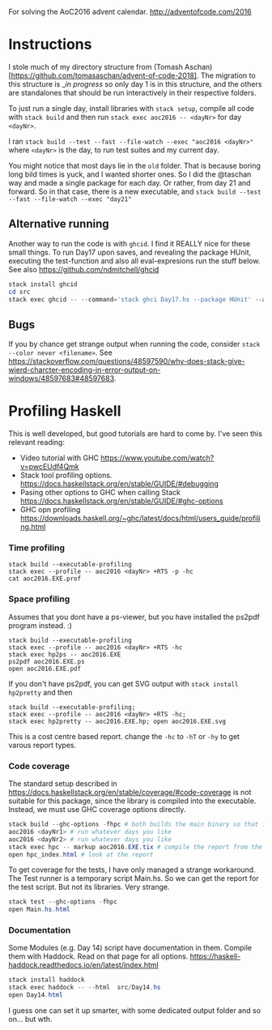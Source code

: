 For solving the AoC2016 advent calendar. http://adventofcode.com/2016

# Instructions

I stole much of my directory structure from (Tomash Aschan)[https://github.com/tomasaschan/advent-of-code-2018].
The migration to this structure is __in progress_ so only day 1 is in this structure, and the others are standalones that should be run interactively in their respective folders.

To just run a single day, install libraries with `stack setup`, compile all code with `stack build` and then run `stack exec aoc2016 -- <dayNr>` for day `<dayNr>`.

I ran `stack build --test --fast --file-watch --exec "aoc2016 <dayNr>"` where `<dayNr>` is the day, to run test suites and my current day.

You might notice that most days lie in the `old` folder. That is because boring long bild times is yuck, and I wanted shorter ones. So I did the @taschan way and made a single package for each day. Or rather, from day 21 and forward.
So in that case, there is a new executable, and `stack build --test --fast --file-watch --exec "day21"`

## Alternative running
Another way to run the code is with `ghcid`. I find it REALLY nice for these small things. 
To run Day17 upon saves, and revealing the package HUnit, executing the test-function and also all eval-expresions run the stuff below. See also https://github.com/ndmitchell/ghcid 

```powershell
stack install ghcid
cd src
stack exec ghcid -- --command='stack ghci Day17.hs --package HUnit' --allow-eval --test test
```

## Bugs
If you by chance get strange output when running the code, consider `stack --color never <filename>`. See https://stackoverflow.com/questions/48597590/why-does-stack-give-wierd-charcter-encoding-in-error-output-on-windows/48597683#48597683. 



# Profiling Haskell

This is well developed, but good tutorials are hard to come by. I've seen this relevant reading:

- Video tutorial with GHC https://www.youtube.com/watch?v=pwcEUdf4Qmk
- Stack tool profiling options. https://docs.haskellstack.org/en/stable/GUIDE/#debugging 
- Pasing other options to GHC when calling Stack https://docs.haskellstack.org/en/stable/GUIDE/#ghc-options
- GHC opn profiling https://downloads.haskell.org/~ghc/latest/docs/html/users_guide/profiling.html


### Time profiling
```
stack build --executable-profiling
stack exec --profile -- aoc2016 <dayNr> +RTS -p -hc
cat aoc2016.EXE.prof
```

### Space profiling
Assumes that you dont have a ps-viewer, but you have installed the ps2pdf program instead. :)
```
stack build --executable-profiling
stack exec --profile -- aoc2016 <dayNr> +RTS -hc
stack exec hp2ps -- aoc2016.EXE
ps2pdf aoc2016.EXE.ps
open aoc2016.EXE.pdf
```

If you don't have ps2pdf, you can get SVG  output with `stack install hp2pretty` and then
```
stack build --executable-profiling;
stack exec --profile -- aoc2016 <dayNr> +RTS -hc; 
stack exec hp2pretty -- aoc2016.EXE.hp; open aoc2016.EXE.svg
```

This is a cost centre based report. change the `-hc` to `-hT` or `-hy` to get varous report types.

### Code coverage
The standard setup described in 
https://docs.haskellstack.org/en/stable/coverage/#code-coverage
is not suitable for this package, since the library is compiled into the executable.
Instead, we must use GHC coverage options directly.

```powershell
stack build --ghc-options -fhpc # both builds the main binary so that it emits coverage data when run
aoc2016 <dayNr1> # run whatever days you like
aoc2016 <dayNr2> # run whatever days you like
stack exec hpc -- markup aoc2016.EXE.tix # compile the report from the days you ran
open hpc_index.html # look at the report
```

To get coverage for the tests, I have only managed a strange workaround. The Test runner is a temporary script Main.hs. So we can get the report for the test script. But not its libraries. Very strange.

```powershell
stack test --ghc-options -fhpc
open Main.hs.html
```

### Documentation
Some Modules (e.g. Day 14) script have documentation in them. Compile them with Haddock.
Read on that page for all options. https://haskell-haddock.readthedocs.io/en/latest/index.html

```powershell
stack install haddock
stack exec haddock -- --html  src/Day14.hs
open Day14.html
```

I guess one can set it up smarter, with some dedicated output folder and so on... but wth.